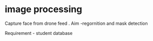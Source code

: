 # image processing 
Capture face from drone feed . 
Aim -regornition and mask detection

Requirement - student database 
